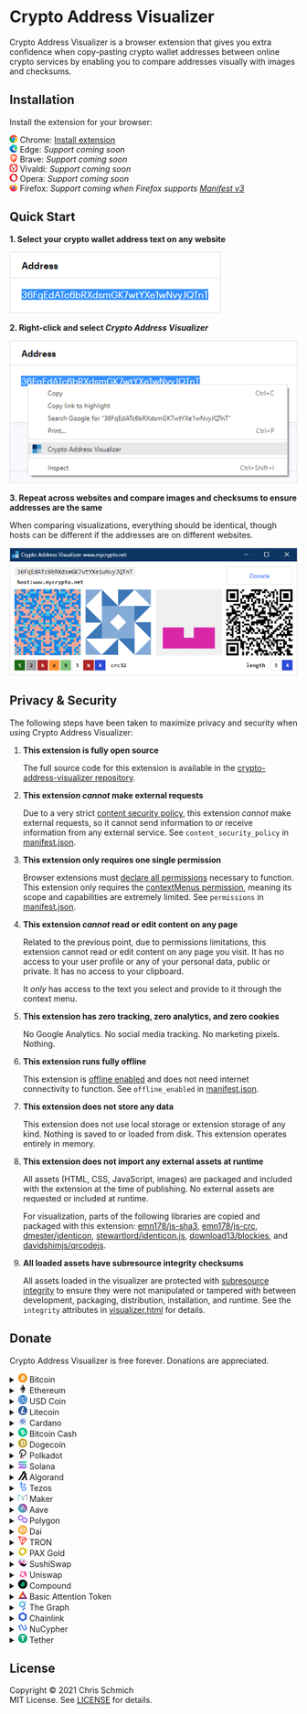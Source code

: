 # Crypto Address Visualizer

Crypto Address Visualizer is a browser extension that gives you extra confidence when copy-pasting crypto wallet addresses between online crypto services by enabling you to compare addresses visually with images and checksums.

## Installation

Install the extension for your browser:

<img src="assets/chrome.png" width="14" height="14"> Chrome: [Install extension](https://chrome.google.com/webstore/detail/crypto-address-visualizer/fbobbccllnpjhnmhaekkggngkomifhhp/)  \
<img src="assets/edge.png" width="14" height="14"> Edge: *Support coming soon*  \
<img src="assets/brave.png" width="14" height="14"> Brave: *Support coming soon*  \
<img src="assets/vivaldi.png" width="14" height="14"> Vivaldi: *Support coming soon*  \
<img src="assets/opera.png" width="14" height="14"> Opera: *Support coming soon*  \
<img src="assets/firefox.png" width="14" height="14"> Firefox: *Support coming when Firefox supports [Manifest v3](https://blog.mozilla.org/addons/2021/05/27/manifest-v3-update/)*

## Quick Start

**1. Select your crypto wallet address text on any website**

<img src="assets/screenshot-address.png">

**2. Right-click and select _Crypto Address Visualizer_**

<img src="assets/screenshot-context-menu.png">

**3. Repeat across websites and compare images and checksums to ensure addresses are the same**

When comparing visualizations, everything should be identical, though hosts can be different if the addresses are on different websites.

<img src="assets/screenshot-visualizer.png">

## Privacy & Security

The following steps have been taken to maximize privacy and security when using Crypto Address Visualizer:

1. **This extension is fully open source**

    The full source code for this extension is available in the [crypto-address-visualizer repository](https://github.com/schmich/crypto-address-visualizer/tree/master/src).

1. **This extension _cannot_ make external requests**

    Due to a very strict [content security policy](https://developers.google.com/web/fundamentals/security/csp), this extension *cannot* make external requests, so it cannot send information to or receive information from any external service. See `content_security_policy` in [manifest.json](src/manifest.json).

1. **This extension only requires one single permission**

    Browser extensions must [declare all permissions](https://developer.chrome.com/docs/extensions/mv3/declare_permissions/) necessary to function. This extension only requires the [contextMenus permission](https://developer.chrome.com/docs/extensions/reference/contextMenus/), meaning its scope and capabilities are extremely limited. See `permissions` in [manifest.json](src/manifest.json).

1. **This extension _cannot_ read or edit content on any page**

    Related to the previous point, due to permissions limitations, this extension cannot read or edit content on any page you visit. It has no access to your user profile or any of your personal data, public or private. It has no access to your clipboard.

    It *only* has access to the text you select and provide to it through the context menu.

1. **This extension has zero tracking, zero analytics, and zero cookies**

    No Google Analytics. No social media tracking. No marketing pixels. Nothing.

1. **This extension runs fully offline**

    This extension is [offline enabled](https://developer.chrome.com/docs/apps/manifest/offline_enabled/) and does not need internet connectivity to function. See `offline_enabled` in [manifest.json](src/manifest.json).

1. **This extension does not store any data**

    This extension does not use local storage or extension storage of any kind. Nothing is saved to or loaded from disk. This extension operates entirely in memory.

1. **This extension does not import any external assets at runtime**

    All assets (HTML, CSS, JavaScript, images) are packaged and included with the extension at the time of publishing. No external assets are requested or included at runtime.

    For visualization, parts of the following libraries are copied and packaged with this extension: [emn178/js-sha3](https://github.com/emn178/js-sha3), [emn178/js-crc](https://github.com/emn178/js-crc), [dmester/jdenticon](https://github.com/dmester/jdenticon), [stewartlord/identicon.js](https://github.com/stewartlord/identicon.js), [download13/blockies](https://github.com/download13/blockies), and [davidshimjs/qrcodejs](https://github.com/davidshimjs/qrcodejs).

1. **All loaded assets have subresource integrity checksums**

    All assets loaded in the visualizer are protected with [subresource integrity](https://developer.mozilla.org/en-US/docs/Web/Security/Subresource_Integrity) to ensure they were not manipulated or tampered with between development, packaging, distribution, installation, and runtime. See the `integrity` attributes in [visualizer.html](src/visualizer.html) for details.

## Donate

Crypto Address Visualizer is free forever. Donations are appreciated.

<details>
    <summary>
        <img src="assets/btc-logo.png" width="16" height="16"> Bitcoin
    </summary>
    <br>3AMquLosfN95B7znVX4JSMTwrbps7FegKc
    <br><img src="assets/btc-qr.png"><br>
</details>

<details>
    <summary>
        <img src="assets/eth-logo.png" width="16" height="16"> Ethereum
    </summary>
    <br>0xDb3D8798Ac8D0Db0BF16ACd6F536fC9634253b9C
    <br><img src="assets/eth-qr.png"><br>
</details>

<details>
    <summary>
        <img src="assets/usdc-logo.png" width="16" height="16"> USD Coin
    </summary>
    <br>0x43f039Ec812a3f6b9e649853244637F1CBF85Ffa
    <br><img src="assets/usdc-qr.png"><br>
</details>

<details>
    <summary>
        <img src="assets/ltc-logo.png" width="16" height="16"> Litecoin
    </summary>
    <br>MUnX5iwLDsgfh9YmJAZp3MJ8MfMiGKb7aB
    <br><img src="assets/ltc-qr.png"><br>
</details>

<details>
    <summary>
        <img src="assets/ada-logo.png" width="16" height="16"> Cardano
    </summary>
    <br>addr1v8wa2e0u53g5j3ay0zjuq6pysmdj2gtyjzhqtadduv87q5gss9nxg
    <br><img src="assets/ada-qr.png"><br>
</details>

<details>
    <summary>
        <img src="assets/bch-logo.png" width="16" height="16"> Bitcoin Cash
    </summary>
    <br>14QnKWFsuZwbDAc6LgSF8kjThYLwuHRJ2C
    <br><img src="assets/bch-qr.png"><br>
</details>

<details>
    <summary>
        <img src="assets/doge-logo.png" width="16" height="16"> Dogecoin
    </summary>
    <br>DP9rhCR4E8qQrfadfRtuc9vTimUrZBb2Zr
    <br><img src="assets/doge-qr.png"><br>
</details>

<details>
    <summary>
        <img src="assets/dot-logo.png" width="16" height="16"> Polkadot
    </summary>
    <br>15yNgRV9quNLqfdGcX3y3yb2zXebiW4Dpjb6MaWgCQgW2A32
    <br><img src="assets/dot-qr.png"><br>
</details>

<details>
    <summary>
        <img src="assets/sol-logo.png" width="16" height="16"> Solana
    </summary>
    <br>G3MgYuKqcXwHkC5iFFfujxihqqXEoeA4H3r3YFyUBZWq
    <br><img src="assets/sol-qr.png"><br>
</details>

<details>
    <summary>
        <img src="assets/algo-logo.png" width="16" height="16"> Algorand
    </summary>
    <br>YTJYE4ZBUWWGO7JQOSO44JZJV7QZJFLEFWDXDWV3AAF3NW3Z44GSPXKPWQ
    <br><img src="assets/algo-qr.png"><br>
</details>

<details>
    <summary>
        <img src="assets/xtz-logo.png" width="16" height="16"> Tezos
    </summary>
    <br>tz1Sc1j1wnT6fmLDiBCdCZ4D4y7MrZFQogGa
    <br><img src="assets/xtz-qr.png"><br>
</details>

<details>
    <summary>
        <img src="assets/mkr-logo.png" width="16" height="16"> Maker
    </summary>
    <br>0x09e1FF58c527041d73535617b989C27a3787E992
    <br><img src="assets/mkr-qr.png"><br>
</details>

<details>
    <summary>
        <img src="assets/aave-logo.png" width="16" height="16"> Aave
    </summary>
    <br>0x01BAF46136d52Ce62dc02B84A740d32C8D5251B8
    <br><img src="assets/aave-qr.png"><br>
</details>

<details>
    <summary>
        <img src="assets/matic-logo.png" width="16" height="16"> Polygon
    </summary>
    <br>0xB3F205611acE0a660bCe412C38E58a910BED0e01
    <br><img src="assets/matic-qr.png"><br>
</details>

<details>
    <summary>
        <img src="assets/dai-logo.png" width="16" height="16"> Dai
    </summary>
    <br>0xaE396fc1Ccc3CA7b64F1639826a6988Cc55F797e
    <br><img src="assets/dai-qr.png"><br>
</details>

<details>
    <summary>
        <img src="assets/trx-logo.png" width="16" height="16"> TRON
    </summary>
    <br>TWJmsiCRizDMBWdV1oWr3QwKbXRW6cb66q
    <br><img src="assets/trx-qr.png"><br>
</details>

<details>
    <summary>
        <img src="assets/paxg-logo.png" width="16" height="16"> PAX Gold
    </summary>
    <br>0x29F8fBE57aF96EDffd066860458601eaB1a82Ff5
    <br><img src="assets/paxg-qr.png"><br>
</details>

<details>
    <summary>
        <img src="assets/sushi-logo.png" width="16" height="16"> SushiSwap
    </summary>
    <br>0xBfAaad6B5CDdD575e6B9ACB492De3580ac837DDc
    <br><img src="assets/sushi-qr.png"><br>
</details>

<details>
    <summary>
        <img src="assets/uni-logo.png" width="16" height="16"> Uniswap
    </summary>
    <br>0x7e48aaC89e8b5367BA66F21A6776bF35cEA19C84
    <br><img src="assets/uni-qr.png"><br>
</details>

<details>
    <summary>
        <img src="assets/comp-logo.png" width="16" height="16"> Compound
    </summary>
    <br>0xddEB2A399fD0bB74E405dc1943E204c3c4003B68
    <br><img src="assets/comp-qr.png"><br>
</details>

<details>
    <summary>
        <img src="assets/bat-logo.png" width="16" height="16"> Basic Attention Token
    </summary>
    <br>0x9C0dE3f9bFBf2a65Bf83DCcc0FE3780fFdba2807
    <br><img src="assets/bat-qr.png"><br>
</details>

<details>
    <summary>
        <img src="assets/grt-logo.png" width="16" height="16"> The Graph
    </summary>
    <br>0x0792bFD809d5cc7828C99703376d882E7Edcb6eB
    <br><img src="assets/grt-qr.png"><br>
</details>

<details>
    <summary>
        <img src="assets/link-logo.png" width="16" height="16"> Chainlink
    </summary>
    <br>0xDb31EF2C481CBbBd38c0404152e3199C6fD287A7
    <br><img src="assets/link-qr.png"><br>
</details>

<details>
    <summary>
        <img src="assets/nu-logo.png" width="16" height="16"> NuCypher
    </summary>
    <br>0x97c43c0226006073788e1E769B6685FD20D77bf8
    <br><img src="assets/nu-qr.png"><br>
</details>

<details>
    <summary>
        <img src="assets/usdt-logo.png" width="16" height="16"> Tether
    </summary>
    <br>0xfaf5656af896C6c43C2f1689A15843ca2b07DEA7
    <br><img src="assets/usdt-qr.png"><br>
</details>

## License

Copyright &copy; 2021 Chris Schmich  \
MIT License. See [LICENSE](LICENSE) for details.